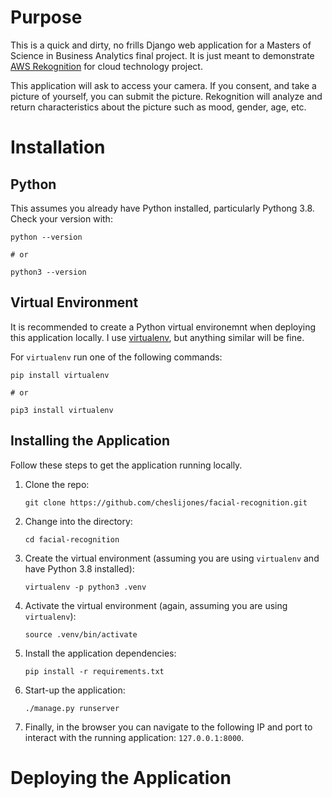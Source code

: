 # Purpose

This is a quick and dirty, no frills Django web application for a Masters of Science in Business Analytics final project. It is just meant to demonstrate [AWS Rekognition](https://aws.amazon.com/rekognition/?blog-cards.sort-by=item.additionalFields.createdDate&blog-cards.sort-order=desc) for cloud technology project.

This application will ask to access your camera. If you consent, and take a picture of yourself, you can submit the picture. Rekognition will analyze and return characteristics about the picture such as mood, gender, age, etc.

# Installation

## Python

This assumes you already have Python installed, particularly Pythong 3.8. Check your version with:

```
python --version

# or 

python3 --version
```

## Virtual Environment

It is recommended to create a Python virtual environemnt when deploying this application locally. I use [virtualenv](https://virtualenv.pypa.io/en/latest/), but anything similar will be fine.

For `virtualenv` run one of the following commands:

```
pip install virtualenv

# or

pip3 install virtualenv
```

## Installing the Application

Follow these steps to get the application running locally.

1. Clone the repo:

   ```
   git clone https://github.com/cheslijones/facial-recognition.git
   ```

2. Change into the directory:

   ```
   cd facial-recognition
   ```

3. Create the virtual environment (assuming you are using `virtualenv` and have Python 3.8 installed):

    ```
    virtualenv -p python3 .venv
    ```

4. Activate the virtual environment (again, assuming you are using `virtualenv`):

    ```
    source .venv/bin/activate
    ```

5. Install the application dependencies:

   ```
   pip install -r requirements.txt
   ```

6. Start-up the application:

   ```
   ./manage.py runserver
   ```

7. Finally, in the browser you can navigate to the following IP and port to interact with the running application: `127.0.0.1:8000`. 

# Deploying the Application

